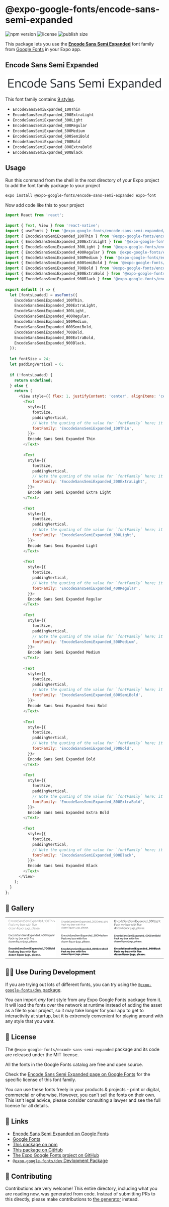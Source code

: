 # @expo-google-fonts/encode-sans-semi-expanded

![npm version](https://flat.badgen.net/npm/v/@expo-google-fonts/encode-sans-semi-expanded)
![license](https://flat.badgen.net/github/license/expo/google-fonts)
![publish size](https://flat.badgen.net/packagephobia/install/@expo-google-fonts/encode-sans-semi-expanded)

This package lets you use the [**Encode Sans Semi Expanded**](https://fonts.google.com/specimen/Encode+Sans+Semi+Expanded) font family from [Google Fonts](https://fonts.google.com/) in your Expo app.

## Encode Sans Semi Expanded

![Encode Sans Semi Expanded](./font-family.png)

This font family contains [9 styles](#-gallery).

- `EncodeSansSemiExpanded_100Thin`
- `EncodeSansSemiExpanded_200ExtraLight`
- `EncodeSansSemiExpanded_300Light`
- `EncodeSansSemiExpanded_400Regular`
- `EncodeSansSemiExpanded_500Medium`
- `EncodeSansSemiExpanded_600SemiBold`
- `EncodeSansSemiExpanded_700Bold`
- `EncodeSansSemiExpanded_800ExtraBold`
- `EncodeSansSemiExpanded_900Black`

## Usage

Run this command from the shell in the root directory of your Expo project to add the font family package to your project
```sh
expo install @expo-google-fonts/encode-sans-semi-expanded expo-font
```

Now add code like this to your project
```js
import React from 'react';

import { Text, View } from 'react-native';
import { useFonts } from '@expo-google-fonts/encode-sans-semi-expanded/useFonts';
import { EncodeSansSemiExpanded_100Thin } from '@expo-google-fonts/encode-sans-semi-expanded/100Thin';
import { EncodeSansSemiExpanded_200ExtraLight } from '@expo-google-fonts/encode-sans-semi-expanded/200ExtraLight';
import { EncodeSansSemiExpanded_300Light } from '@expo-google-fonts/encode-sans-semi-expanded/300Light';
import { EncodeSansSemiExpanded_400Regular } from '@expo-google-fonts/encode-sans-semi-expanded/400Regular';
import { EncodeSansSemiExpanded_500Medium } from '@expo-google-fonts/encode-sans-semi-expanded/500Medium';
import { EncodeSansSemiExpanded_600SemiBold } from '@expo-google-fonts/encode-sans-semi-expanded/600SemiBold';
import { EncodeSansSemiExpanded_700Bold } from '@expo-google-fonts/encode-sans-semi-expanded/700Bold';
import { EncodeSansSemiExpanded_800ExtraBold } from '@expo-google-fonts/encode-sans-semi-expanded/800ExtraBold';
import { EncodeSansSemiExpanded_900Black } from '@expo-google-fonts/encode-sans-semi-expanded/900Black';

export default () => {
  let [fontsLoaded] = useFonts({
    EncodeSansSemiExpanded_100Thin,
    EncodeSansSemiExpanded_200ExtraLight,
    EncodeSansSemiExpanded_300Light,
    EncodeSansSemiExpanded_400Regular,
    EncodeSansSemiExpanded_500Medium,
    EncodeSansSemiExpanded_600SemiBold,
    EncodeSansSemiExpanded_700Bold,
    EncodeSansSemiExpanded_800ExtraBold,
    EncodeSansSemiExpanded_900Black,
  });

  let fontSize = 24;
  let paddingVertical = 6;

  if (!fontsLoaded) {
    return undefined;
  } else {
    return (
      <View style={{ flex: 1, justifyContent: 'center', alignItems: 'center' }}>
        <Text
          style={{
            fontSize,
            paddingVertical,
            // Note the quoting of the value for `fontFamily` here; it expects a string!
            fontFamily: 'EncodeSansSemiExpanded_100Thin',
          }}>
          Encode Sans Semi Expanded Thin
        </Text>

        <Text
          style={{
            fontSize,
            paddingVertical,
            // Note the quoting of the value for `fontFamily` here; it expects a string!
            fontFamily: 'EncodeSansSemiExpanded_200ExtraLight',
          }}>
          Encode Sans Semi Expanded Extra Light
        </Text>

        <Text
          style={{
            fontSize,
            paddingVertical,
            // Note the quoting of the value for `fontFamily` here; it expects a string!
            fontFamily: 'EncodeSansSemiExpanded_300Light',
          }}>
          Encode Sans Semi Expanded Light
        </Text>

        <Text
          style={{
            fontSize,
            paddingVertical,
            // Note the quoting of the value for `fontFamily` here; it expects a string!
            fontFamily: 'EncodeSansSemiExpanded_400Regular',
          }}>
          Encode Sans Semi Expanded Regular
        </Text>

        <Text
          style={{
            fontSize,
            paddingVertical,
            // Note the quoting of the value for `fontFamily` here; it expects a string!
            fontFamily: 'EncodeSansSemiExpanded_500Medium',
          }}>
          Encode Sans Semi Expanded Medium
        </Text>

        <Text
          style={{
            fontSize,
            paddingVertical,
            // Note the quoting of the value for `fontFamily` here; it expects a string!
            fontFamily: 'EncodeSansSemiExpanded_600SemiBold',
          }}>
          Encode Sans Semi Expanded Semi Bold
        </Text>

        <Text
          style={{
            fontSize,
            paddingVertical,
            // Note the quoting of the value for `fontFamily` here; it expects a string!
            fontFamily: 'EncodeSansSemiExpanded_700Bold',
          }}>
          Encode Sans Semi Expanded Bold
        </Text>

        <Text
          style={{
            fontSize,
            paddingVertical,
            // Note the quoting of the value for `fontFamily` here; it expects a string!
            fontFamily: 'EncodeSansSemiExpanded_800ExtraBold',
          }}>
          Encode Sans Semi Expanded Extra Bold
        </Text>

        <Text
          style={{
            fontSize,
            paddingVertical,
            // Note the quoting of the value for `fontFamily` here; it expects a string!
            fontFamily: 'EncodeSansSemiExpanded_900Black',
          }}>
          Encode Sans Semi Expanded Black
        </Text>
      </View>
    );
  }
};

```

## 🔡 Gallery


||||
|-|-|-|
|![EncodeSansSemiExpanded_100Thin](./EncodeSansSemiExpanded_100Thin.ttf.png)|![EncodeSansSemiExpanded_200ExtraLight](./EncodeSansSemiExpanded_200ExtraLight.ttf.png)|![EncodeSansSemiExpanded_300Light](./EncodeSansSemiExpanded_300Light.ttf.png)||
|![EncodeSansSemiExpanded_400Regular](./EncodeSansSemiExpanded_400Regular.ttf.png)|![EncodeSansSemiExpanded_500Medium](./EncodeSansSemiExpanded_500Medium.ttf.png)|![EncodeSansSemiExpanded_600SemiBold](./EncodeSansSemiExpanded_600SemiBold.ttf.png)||
|![EncodeSansSemiExpanded_700Bold](./EncodeSansSemiExpanded_700Bold.ttf.png)|![EncodeSansSemiExpanded_800ExtraBold](./EncodeSansSemiExpanded_800ExtraBold.ttf.png)|![EncodeSansSemiExpanded_900Black](./EncodeSansSemiExpanded_900Black.ttf.png)||


## 👩‍💻 Use During Development

If you are trying out lots of different fonts, you can try using the [`@expo-google-fonts/dev` package](https://github.com/expo/google-fonts/tree/master/font-packages/dev#readme).

You can import *any* font style from any Expo Google Fonts package from it. It will load the fonts
over the network at runtime instead of adding the asset as a file to your project, so it may take longer
for your app to get to interactivity at startup, but it is extremely convenient
for playing around with any style that you want.

## 📖 License

The `@expo-google-fonts/encode-sans-semi-expanded` package and its code are released under the MIT license.

All the fonts in the Google Fonts catalog are free and open source.

Check the [Encode Sans Semi Expanded page on Google Fonts](https://fonts.google.com/specimen/Encode+Sans+Semi+Expanded) for the specific license of this font family.

You can use these fonts freely in your products & projects - print or digital, commercial or otherwise. However, you can't sell the fonts on their own. This isn't legal advice, please consider consulting a lawyer and see the full license for all details.

## 🔗 Links

- [Encode Sans Semi Expanded on Google Fonts](https://fonts.google.com/specimen/Encode+Sans+Semi+Expanded)
- [Google Fonts](https://fonts.google.com/)
- [This package on npm](https://www.npmjs.com/package/@expo-google-fonts/encode-sans-semi-expanded)
- [This package on GitHub](https://github.com/expo/google-fonts/tree/master/font-packages/encode-sans-semi-expanded)
- [The Expo Google Fonts project on GitHub](https://github.com/expo/google-fonts)
- [`@expo-google-fonts/dev` Devlopment Package](https://github.com/expo/google-fonts/tree/master/font-packages/dev)

## 🤝 Contributing

Contributions are very welcome! This entire directory, including what you are reading now, was generated from code. Instead of submitting PRs to this directly, please make contributions to [the generator](https://github.com/expo/google-fonts/tree/master/packages/generator) instead.
